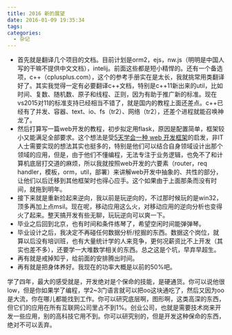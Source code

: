 ```yaml
---
title: 2016 新的展望
date: 2016-01-09 19:35:34
tags:
categories:
  - 杂记
---
```


*   首先就是翻译几个项目的文档。目前计划是orm2，ejs，nw.js（明明是中国人写的干嘛不提供中文文档），intelij。前面这些都是短小精悍的。还有一个备选项，c++（cplusplus.com），这个的参考手册实在是太长，我就挑常用类翻译好了。其实我觉得一定有必要翻译c++文档，特别是c++11新出来的util，比如时间、复数、随机数、原子和线程、正则，因为有助于推广新的标准。现在vs2015对11的标准支持已经相当不错了，就是国内的教程上面还差点。c++已经有了并发、容器、text、io、fs（tr2）、网络（tr2），还差个进程就能召唤神龙了。
*   然后打算写一篇web开发的教程，初步拟定用flask，原因是配置简单，框架较小又能满足全部要求。这个想法是受[5天学会一种 web 开发框架](http://lutaf.com/148.htm)的启发，非IT人士需要实现的想法其实也挺多的，特别是他们可以结合自身领域设计出那个领域的应用，但是，由于他们不懂编程，无法专注于业务逻辑，也免不了和计算机底层打交道的麻烦，所以我就按照web开发的六要素（router，req handler，模板，orm，util，部署）来讲解web开发中抽象的、共性的部分，让他们以后迁移到其他框架时也得心应手。这个如果由于上面那条而没有时间，就拖到明年。
*   接下来就是重新捡起来逆向，我以前是玩逆向的，不过那时候玩的是win32，顶多再加上点msil。现在呢，移动应用这么火，对移动应用的逆向分析也变得火了起来。整天搞开发有些无聊，玩玩逆向可以爽一下。
*   毕业之后回到北京，也有时间和条件练琴了，希望空闲时间能弹弹琴。
*   毕业设计之后，我决定不再碰任何数据分析/挖掘的东西。数据这个岗位，就算以后没有培训班，也有大量统计学的人来竞争，更何况薪资比不上开发（其实也差不多），还要学一大堆数学相关的东西。总之这是个坑，早弃早超生。
*   再有就是戒掉知乎，给前面的安排腾出时间。
*   再有就是把身体养好。我现在的功率大概是以前的50%吧。

学了四年，最大的感受就是，开发绝对是个保命的技能，是硬通货。你可以说他很low，但是你如果学了编程，学2~3门语言就可以把oo这块通吃了，然后又因为oo是大流，你在哪儿都能找到工作。你可以研究底层啊，图形啊，这类高深的东西，但它们的应用在所有互联网公司里占不到1%。创业公司，也就是需要技术岗来开发一些应用，别的高科技它用不到。你可以研究别的，但是开发这种保命的东西，绝对不可以丢弃。